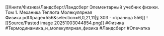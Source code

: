 [[Книги/Физика/Ландсберг/Ландсберг Элементарный учебник физики. Том 1. Механика Теплота Молекулярная Физика.pdf#page=556&selection=6,0,21,11|§ 303 - страница 556]]
![[Source/Pasted image 20251003044854.png]]
#Физика #Термодинамика_и_молекулярная_физика #Ландсберг #Опечатка 